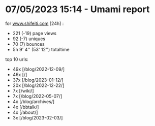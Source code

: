 # 07/05/2023 15:14 - Umami report
for www.shifeiti.com [24h] :

 - 221 (-19) page views
 - 92 (-7) uniques
 - 70 (7) bounces
 - 5h 9' 4'' (53' 12'') totaltime


top 10 urls:
 - 49x [/blog/2022-12-09/]
 - 46x [/]
 - 37x [/blog/2023-01-12/]
 - 20x [/blog/2022-12-22/]
 - 7x [/wiki/]
 - 7x [/blog/2022-05-07/]
 - 4x [/blog/archives/]
 - 4x [/bbtalk/]
 - 4x [/about/]
 - 3x [/blog/2023-02-03/]


